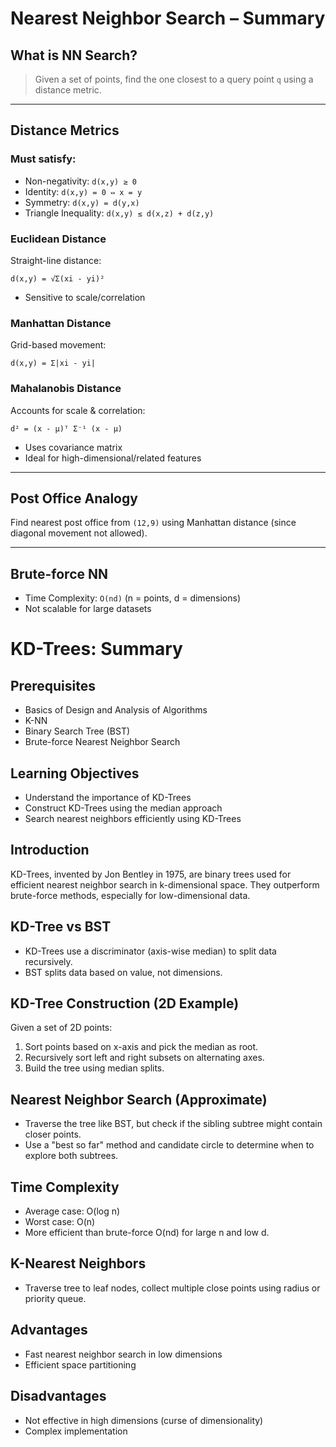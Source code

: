 # Nearest Neighbor Search – Summary

## What is NN Search?
> Given a set of points, find the one closest to a query point `q` using a distance metric.

---

## Distance Metrics

### Must satisfy:
- Non-negativity: `d(x,y) ≥ 0`
- Identity: `d(x,y) = 0 ⇔ x = y`
- Symmetry: `d(x,y) = d(y,x)`
- Triangle Inequality: `d(x,y) ≤ d(x,z) + d(z,y)`

### Euclidean Distance
Straight-line distance:
```
d(x,y) = √Σ(xi - yi)²
```
- Sensitive to scale/correlation

### Manhattan Distance
Grid-based movement:
```
d(x,y) = Σ|xi - yi|
```

### Mahalanobis Distance
Accounts for scale & correlation:
```
d² = (x - μ)ᵀ Σ⁻¹ (x - μ)
```
- Uses covariance matrix
- Ideal for high-dimensional/related features

---

## Post Office Analogy
Find nearest post office from `(12,9)` using Manhattan distance (since diagonal movement not allowed).

---

## Brute-force NN
- Time Complexity: `O(nd)` (n = points, d = dimensions)
- Not scalable for large datasets


# KD-Trees: Summary

## Prerequisites
- Basics of Design and Analysis of Algorithms
- K-NN
- Binary Search Tree (BST)
- Brute-force Nearest Neighbor Search

## Learning Objectives
- Understand the importance of KD-Trees
- Construct KD-Trees using the median approach
- Search nearest neighbors efficiently using KD-Trees

## Introduction
KD-Trees, invented by Jon Bentley in 1975, are binary trees used for efficient nearest neighbor search in k-dimensional space. They outperform brute-force methods, especially for low-dimensional data.

## KD-Tree vs BST
- KD-Trees use a discriminator (axis-wise median) to split data recursively.
- BST splits data based on value, not dimensions.

## KD-Tree Construction (2D Example)
Given a set of 2D points:
1. Sort points based on x-axis and pick the median as root.
2. Recursively sort left and right subsets on alternating axes.
3. Build the tree using median splits.

## Nearest Neighbor Search (Approximate)
- Traverse the tree like BST, but check if the sibling subtree might contain closer points.
- Use a "best so far" method and candidate circle to determine when to explore both subtrees.

## Time Complexity
- Average case: O(log n)
- Worst case: O(n)
- More efficient than brute-force O(nd) for large n and low d.

## K-Nearest Neighbors
- Traverse tree to leaf nodes, collect multiple close points using radius or priority queue.

## Advantages
- Fast nearest neighbor search in low dimensions
- Efficient space partitioning

## Disadvantages
- Not effective in high dimensions (curse of dimensionality)
- Complex implementation